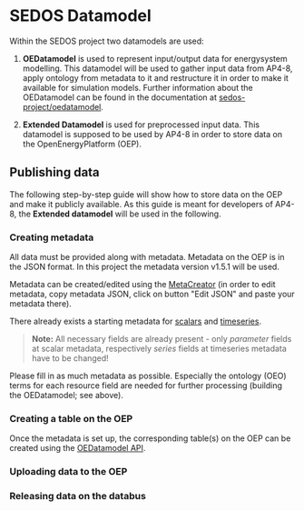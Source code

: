 # SEDOS Datamodel

Within the SEDOS project two datamodels are used:

1. **OEDatamodel** is used to represent input/output data for energysystem modelling. 
This datamodel will be used to gather input data from AP4-8, apply ontology from metadata to it and 
restructure it in order to make it available for simulation models. 
Further information about the OEDatamodel can be found in the documentation at [sedos-project/oedatamodel](https://github.com/sedos-project/oedatamodel).

2. **Extended Datamodel** is used for preprocessed input data. 
This datamodel is supposed to be used by AP4-8 in order to store data on the OpenEnergyPlatform (OEP).

## Publishing data
The following step-by-step guide will show how to store data on the OEP and make it publicly available.
As this guide is meant for developers of AP4-8, the **Extended datamodel** will be used in the following.

### Creating metadata
All data must be provided along with metadata. Metadata on the OEP is in the JSON format. 
In this project the metadata version v1.5.1 will be used.

Metadata can be created/edited using the [MetaCreator](https://meta.rl-institut.de/meta_creator/151) 
(in order to edit metadata, copy metadata JSON, click on button "Edit JSON" and paste your metadata there).

There already exists a starting metadata for [scalars](https://github.com/sedos-project/oedatamodel/blob/main/extended_datamodel/datamodel_scalars.json) and [timeseries](https://github.com/sedos-project/oedatamodel/blob/main/extended_datamodel/datamodel_timeseries.json).
> **Note:** All necessary fields are already present - only _parameter_ fields at scalar metadata, respectively _series_ fields at timeseries metadata have to be changed!

Please fill in as much metadata as possible. 
Especially the ontology (OEO) terms for each resource field are needed for further processing (building the OEDatamodel; see above).

### Creating a table on the OEP
Once the metadata is set up, the corresponding table(s) on the OEP can be created using the [OEDatamodel API](https://modex.rl-institut.de).

### Uploading data to the OEP
### Releasing data on the databus

